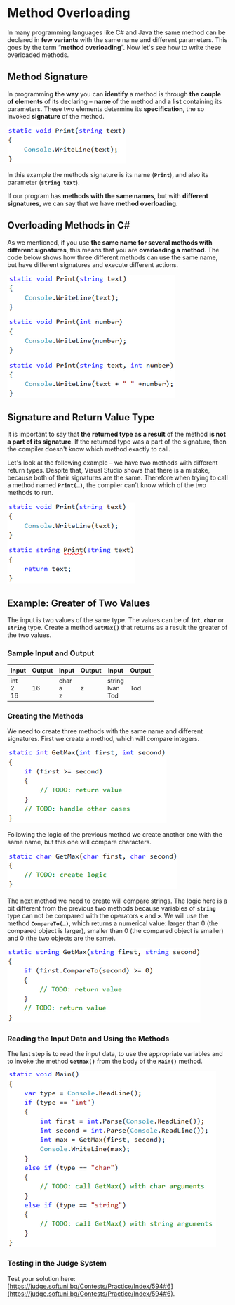 # Method Overloading

In many programming languages like C# and Java the same method can be declared in **few variants** with the same name and different parameters. This goes by the term “**method overloading**”. Now let's see how to write these overloaded methods.

## Method Signature

In programming **the way** you can **identify** a method is through **the couple of elements** of its declaring – **name** of the method and **a list** containing its parameters. These two elements determine its **specification**, the so invoked **signature** of the method. 

![](/assets/chapter-10-images/16.Method-signature-01.png)

In this example the methods signature is its name (**`Print`**), and also its parameter (**`string text`**).

If our program has **methods with the same names**, but with **different signatures**, we can say that we have **method overloading**.

## Overloading Methods in C#

As we mentioned, if you use **the same name for several methods with different signatures**, this means that you are **overloading a method**. The code below shows how three different methods can use the same name, but have different signatures and execute different actions.

![](/assets/chapter-10-images/17.Method-overloading-01.png)

## Signature and Return Value Type

It is important to say that **the returned type as a result** of the method **is not a part of its signature**. If the returned type was a part of the signature, then the compiler doesn't know which method exactly to call.

Let's look at the following example – we have two methods with different return types. Despite that, Visual Studio shows that there is a mistake, because both of their signatures are the same. Therefore when trying to call a method named **`Print(…)`**, the compiler can't know which of the two methods to run.

![](/assets/chapter-10-images/17.Method-overloading-02.png)

## Example: Greater of Two Values

The input is two values of the same type. The values can be of **`int`**, **`char`** or **`string`** type. Create a method **`GetMax()`** that returns as a result the greater of the two values.

### Sample Input and Output

| Input | Output | Input | Output | Input | Output |
| --- | --- | --- | --- | --- | --- |
|int<br>2<br>16|16|char<br>a<br>z|z|string<br>Ivan<br>Tod|Tod|

### Creating the Methods

We need to create three methods with the same name and different signatures. First we create a method, which will compare integers.

![](/assets/chapter-10-images/18.Greater-of-two-values-01.png)

Following the logic of the previous method we create another one with the same name, but this one will compare characters.

![](/assets/chapter-10-images/18.Greater-of-two-values-02.png)

The next method we need to create will compare strings. The logic here is a bit different from the previous two methods because variables of **`string`** type can not be compared with the operators **`<`** and **`>`**. We will use the method **`CompareTo(…)`**, which returns a numerical value: larger than 0 (the compared object is larger), smaller than 0 (the compared object is smaller) and 0 (the two objects are the same).

![](/assets/chapter-10-images/18.Greater-of-two-values-03.png)

### Reading the Input Data and Using the Methods

The last step is to read the input data, to use the appropriate variables and to invoke the method **`GetMax()`** from the body of the **`Main()`** method.

![](/assets/chapter-10-images/18.Greater-of-two-values-04.png)

### Testing in the Judge System

Test your solution here: [https://judge.softuni.bg/Contests/Practice/Index/594#6](https://judge.softuni.bg/Contests/Practice/Index/594#6).
